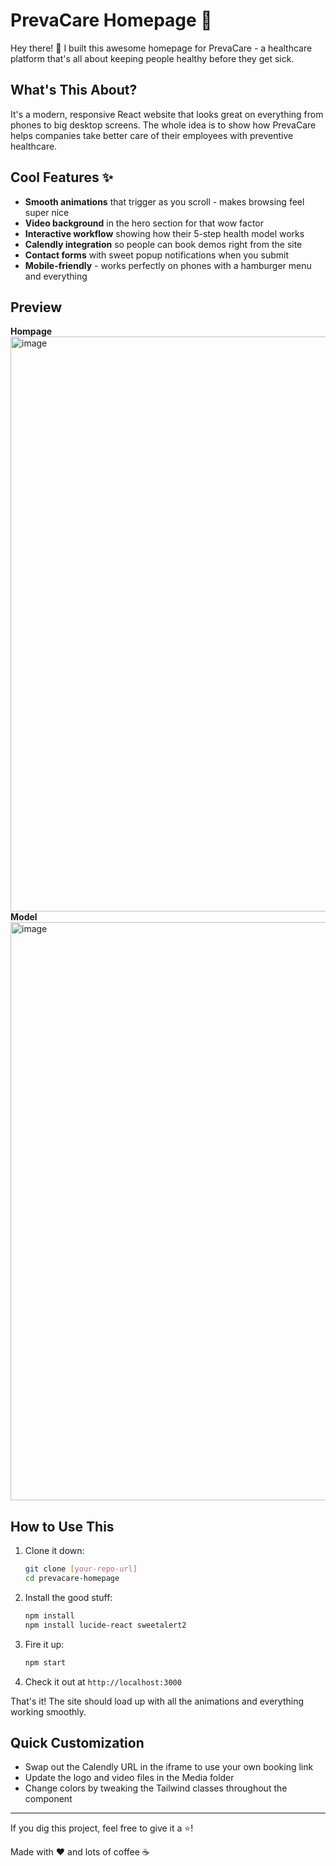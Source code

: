 # PrevaCare Homepage 🏥

Hey there! 👋 I built this awesome homepage for PrevaCare - a healthcare platform that's all about keeping people healthy before they get sick.

## What's This About?

It's a modern, responsive React website that looks great on everything from phones to big desktop screens. The whole idea is to show how PrevaCare helps companies take better care of their employees with preventive healthcare.

## Cool Features ✨

- **Smooth animations** that trigger as you scroll - makes browsing feel super nice
- **Video background** in the hero section for that wow factor
- **Interactive workflow** showing how their 5-step health model works
- **Calendly integration** so people can book demos right from the site
- **Contact forms** with sweet popup notifications when you submit
- **Mobile-friendly** - works perfectly on phones with a hamburger menu and everything

## Preview
**Hompage**
<img width="1881" height="920" alt="image" src="https://github.com/user-attachments/assets/45509ad8-8329-4929-9487-5625a316118a" />
**Model**
<img width="1883" height="925" alt="image" src="https://github.com/user-attachments/assets/39b16df5-8c74-4e8f-8c8b-ae1505be5155" />
  

## How to Use This

1. Clone it down:
   ```bash
   git clone [your-repo-url]
   cd prevacare-homepage
   ```

2. Install the good stuff:
   ```bash
   npm install
   npm install lucide-react sweetalert2
   ```

3. Fire it up:
   ```bash
   npm start
   ```

4. Check it out at `http://localhost:3000`

That's it! The site should load up with all the animations and everything working smoothly.

## Quick Customization

- Swap out the Calendly URL in the iframe to use your own booking link
- Update the logo and video files in the Media folder
- Change colors by tweaking the Tailwind classes throughout the component

---

If you dig this project, feel free to give it a ⭐!

Made with ❤️ and lots of coffee ☕
